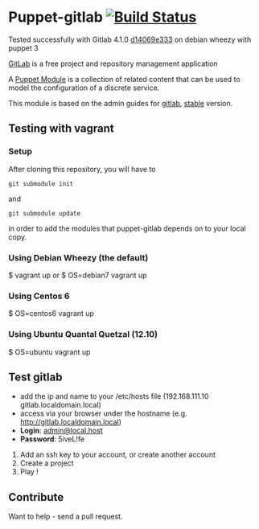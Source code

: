 # Puppet-gitlab [![Build Status](https://travis-ci.org/sbadia/puppet-gitlab.png?branch=master)](https://travis-ci.org/sbadia/puppet-gitlab)

Tested successfully with Gitlab 4.1.0 [d14069e333](https://github.com/gitlabhq/gitlabhq/commit/d14069e333fa761678c0b35a7dc6c90f5a95e137) on debian wheezy with puppet 3

[GitLab](http://gitlabhq.org/) is a free project and repository management application

A [Puppet Module](http://docs.puppetlabs.com/learning/modules1.html#modules)
is a collection of related content that can be used to model the configuration
of a discrete service.

This module is based on the admin guides for [gitlab](https://github.com/gitlabhq/gitlabhq/wiki), [stable](https://github.com/gitlabhq/gitlabhq/blob/4-1-stable/doc/install/installation.md) version.

## Testing with vagrant

### Setup

After cloning this repository, you will have to

    git submodule init

and

    git submodule update

in order to add the modules that puppet-gitlab depends on to your local copy.

### Using Debian Wheezy (the default)

$ vagrant up
or
$ OS=debian7 vagrant up

### Using Centos 6

$ OS=centos6 vagrant up

### Using Ubuntu Quantal Quetzal (12.10)

$ OS=ubuntu vagrant up

## Test gitlab
- add the ip and name to your /etc/hosts file (192.168.111.10 gitlab.localdomain.local)
- access via your browser under the hostname (e.g. http://gitlab.localdomain.local)
- **Login**: admin@local.host
- **Password**: 5iveL!fe

1. Add an ssh key to your account, or create another account
2. Create a project
3. Play !

## Contribute
Want to help - send a pull request.
